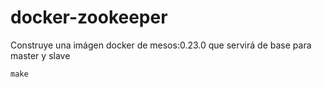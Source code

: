 docker-zookeeper
================

Construye una imágen docker de mesos:0.23.0 que servirá de base para master y slave

```make```
